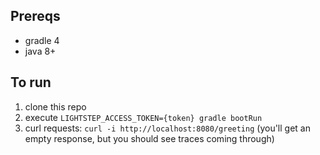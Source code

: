 ## Prereqs
* gradle 4
* java 8+

## To run
1. clone this repo
2. execute `LIGHTSTEP_ACCESS_TOKEN={token} gradle bootRun`
3. curl requests: `curl -i http://localhost:8080/greeting` (you'll get an empty response, but you should see traces coming through)